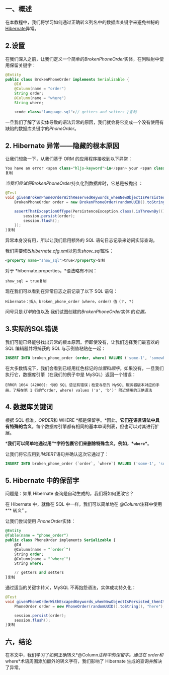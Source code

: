 ## 一、概述

在本教程中，我们将学习如何通过正确转义列名中的数据库关键字来避免神秘的[Hibernate](https://www.baeldung.com/learn-jpa-hibernate)异常。

## 2.设置

在我们深入之前，让我们定义一个简单的*BrokenPhoneOrder*实体，在列映射中使用保留关键字：

```java
@Entity
public class BrokenPhoneOrder implements Serializable {
    @Id
    @Column(name = "order")
    String order;
    @Column(name = "where")
    String where;

    <code class="language-sql">// getters and setters }复制
```

一旦我们了解了该实体导致的语法异常的原因，我们就会将它变成一个没有使用有缺陷的数据库关键字的*PhoneOrder*。

## 2. Hibernate 异常——隐藏的根本原因

让我们想象一下，从我们基于 ORM 的应用程序接收到以下异常：

```sql
You have an error <span class="hljs-keyword">in</span> your <span class="hljs-keyword">SQL</span> syntax; <span class="hljs-keyword">check</span> the manual that corresponds <span class="hljs-keyword">to</span> your MySQL server version <span class="hljs-keyword">for</span> the <span class="hljs-keyword">right</span> syntax
复制
```

*当我们尝试将BrokenPhoneOrder*持久化到数据库时，它总是被抛出 ：

```java
@Test
void givenBrokenPhoneOrderWithReservedKeywords_whenNewObjectIsPersisted_thenItFails() {
    BrokenPhoneOrder order = new BrokenPhoneOrder(randomUUID().toString(), "My House");

    assertThatExceptionOfType(PersistenceException.class).isThrownBy(() -> {
        session.persist(order);
        session.flush();
    });
}复制
```

异常本身没有用，所以让我们启用额外的 SQL 语句日志记录来访问实际查询。

我们需要修改*hibernate.cfg.xml*以包含*show_sql*属性：

```xml
<property name="show_sql">true</property>复制
```

对于 *hibernate.properties，*语法略有不同：

```properties
show_sql = true复制
```

现在我们可以看到在异常日志之前记录了以下 SQL 语句：

```
Hibernate：插入 broken_phone_order（where，order）值（？，？）
```

问号只是*订单*的值以及 我们试图创建的*BrokenPhoneOrder*实体 的*位置。*

## 3.实际的SQL错误

我们可能已经能够找出异常的根本原因。但即使没有，让我们选择我们最喜欢的 SQL 编辑器并将捕获的 SQL 与示例值粘贴在一起：

```sql
INSERT INTO broken_phone_order (order, where) VALUES ('some-1', 'somewhere');复制
```

在大多数情况下，我们会看到已经用红色标记的*位置*和*顺序*。如果没有，一旦我们执行它，数据库引擎（在我们的例子中是 MySQL）返回一个错误：

```
ERROR 1064 (42000): 你的 SQL 语法有错误；检查与您的 MySQL 服务器版本对应的手册，了解在第 1 行的“order, where) values ('a', 'b')' 附近使用的正确语法
```

## 4. 数据库关键词

根据 SQL 标准，*ORDER*和 WHERE *都是保留字。*因此，**它们在语言语法中具有特殊的含义**。每个数据库引擎都有相同的基本单词列表，但也可以对其进行扩展。

***我们可以简单地通过用“\*字符包裹它们来删除特殊含义，例如，\*`where`\***。

让我们将它应用到*INSERT*语句并确认这次它通过了：

```sql
INSERT INTO broken_phone_order (`order`, `where`) VALUES ('some-1', 'somewhere');复制
```

## 5. Hibernate 中的保留字

问题是：如果 Hibernate 查询是自动生成的，我们将如何更改它？

在 Hibernate 中，就像在 SQL 中一样，我们可以简单地在 *@Column*注释中使用*“* 转义” 。

让我们尝试使用 *PhoneOrder*实体：

```sql
@Entity
@Table(name = "phone_order")
public class PhoneOrder implements Serializable {
    @Id
    @Column(name = "`order`")
    String order;
    @Column(name = "`where`")
    String where;

    // getters and setters
}复制
```

通过适当的关键字转义，MySQL 不再抱怨语法，实体成功持久化：

```java
@Test
void givenPhoneOrderWithEscapedKeywords_whenNewObjectIsPersisted_thenItSucceeds() {
    PhoneOrder order = new PhoneOrder(randomUUID().toString(), "here");

    session.persist(order);
    session.flush();
}复制
```

## 六，结论

在本文中，我们学习了如何正确转义*@Column*注释中的保留字。*通过在 order*和*where*术语周围添加额外的转义字符，我们影响了 Hibernate 生成的查询并解决了异常。